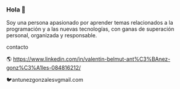 ### Hola 👋
Soy una persona apasionado por aprender  temas relacionados a la programación y a 
las nuevas tecnologías, con ganas de superación personal, organizada y responsable.

contacto

:earth_americas: https://www.linkedin.com/in/valentin-belmut-ant%C3%BAnez-gonz%C3%A1les-084816212/

:bird:antunezgonzalesvgmail.com

<!--
**valentinbelm112/valentinbelm112** is a ✨ _special_ ✨ repository because its `README.md` (this file) appears on your GitHub profile.

Here are some ideas to get you started:

- 🔭 I’m currently working on ...
- 🌱 I’m currently learning ...
- 👯 I’m looking to collaborate on ...
- 🤔 I’m looking for help with ...
- 💬 Ask me about ...
- 📫 How to reach me: ...
- 😄 Pronouns: ...
- ⚡ Fun fact: ...
-->
